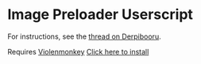 # Image Preloader Userscript

For instructions, see the [thread on Derpibooru](https://derpibooru.org/forums/meta/topics/userscript-markers-derpibooru-image-preloader).

Requires [Violenmonkey](https://violentmonkey.github.io/)
[Click here to install](https://github.com/marktaiwan/Derpibooru-Image-Preloader/raw/ponybooru/ponybooru-image-preload.user.js)
